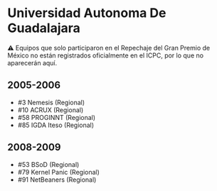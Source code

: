 # Universidad Autonoma De Guadalajara

:warning: Equipos que solo participaron en el Repechaje del Gran Premio de México no están registrados oficialmente en el ICPC, por lo que no aparecerán aquí.

## 2005-2006

- #3 Nemesis (Regional)
- #10 ACRUX (Regional)
- #58 PROGINNT (Regional)
- #85 IGDA Iteso (Regional)

## 2008-2009

- #53 BSoD (Regional)
- #79 Kernel Panic (Regional)
- #91 NetBeaners (Regional)



